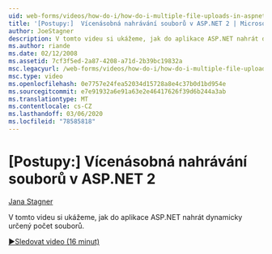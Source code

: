 ```yaml
---
uid: web-forms/videos/how-do-i/how-do-i-multiple-file-uploads-in-aspnet-2
title: '[Postupy:]  Vícenásobná nahrávání souborů v ASP.NET 2 | Microsoft Docs'
author: JoeStagner
description: V tomto videu si ukážeme, jak do aplikace ASP.NET nahrát dynamicky určený počet souborů.
ms.author: riande
ms.date: 02/12/2008
ms.assetid: 7cf3f5ed-2a87-4208-a71d-2b39bc19832a
msc.legacyurl: /web-forms/videos/how-do-i/how-do-i-multiple-file-uploads-in-aspnet-2
msc.type: video
ms.openlocfilehash: 0e7757e24fea52034d15728a8e4c37b0d1bd954e
ms.sourcegitcommit: e7e91932a6e91a63e2e46417626f39d6b244a3ab
ms.translationtype: MT
ms.contentlocale: cs-CZ
ms.lasthandoff: 03/06/2020
ms.locfileid: "78585818"
---
```

# <a name="how-do-i--multiple-file-uploads-in-aspnet2"></a>[Postupy:]  Vícenásobná nahrávání souborů v ASP.NET 2

[Jana Stagner](https://github.com/JoeStagner)

V tomto videu si ukážeme, jak do aplikace ASP.NET nahrát dynamicky určený počet souborů.

[&#9654;Sledovat video (16 minut)](https://channel9.msdn.com/Blogs/ASP-NET-Site-Videos/how-do-i-multiple-file-uploads-in-aspnet-2)
